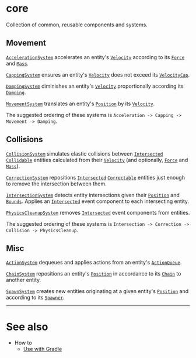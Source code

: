 # core

Collection of common, reusable components and systems.

## Movement

[`AccelerationSystem`](src/main/java/dev/kkorolyov/pancake/core/system/AccelerationSystem.java) accelerates an entity's [`Velocity`](src/main/java/dev/kkorolyov/pancake/core/component/movement/Velocity.java) according to its [`Force`](src/main/java/dev/kkorolyov/pancake/core/component/movement/Force.java) and [`Mass`](src/main/java/dev/kkorolyov/pancake/core/component/movement/Mass.java).

[`CappingSystem`](src/main/java/dev/kkorolyov/pancake/core/system/CappingSystem.java) ensures an entity's [`Velocity`](src/main/java/dev/kkorolyov/pancake/core/component/movement/Velocity.java) does not exceed its [`VelocityCap`](src/main/java/dev/kkorolyov/pancake/core/component/movement/VelocityCap.java).

[`DampingSystem`](src/main/java/dev/kkorolyov/pancake/core/system/DampingSystem.java) diminishes an entity's [`Velocity`](src/main/java/dev/kkorolyov/pancake/core/component/movement/Velocity.java) proportionally according its [`Damping`](src/main/java/dev/kkorolyov/pancake/core/component/movement/Damping.java).

[`MovementSystem`](src/main/java/dev/kkorolyov/pancake/core/system/MovementSystem.java) translates an entity's [`Position`](src/main/java/dev/kkorolyov/pancake/core/component/Position.java) by its [`Velocity`](src/main/java/dev/kkorolyov/pancake/core/component/movement/Velocity.java).

The suggested ordering of these systems is `Acceleration -> Capping -> Movement -> Damping`.

## Collisions

[`CollisionSystem`](src/main/java/dev/kkorolyov/pancake/core/system/CollisionSystem.java) simulates elastic collisions between [`Intersected`](src/main/java/dev/kkorolyov/pancake/core/component/event/Intersected.java) [`Collidable`](src/main/java/dev/kkorolyov/pancake/core/component/tag/Collidable.java) entities calculated from their [`Velocity`](src/main/java/dev/kkorolyov/pancake/core/component/movement/Velocity.java) (and optionally, [`Force`](src/main/java/dev/kkorolyov/pancake/core/component/movement/Force.java) and [`Mass`](src/main/java/dev/kkorolyov/pancake/core/component/movement/Mass.java)).

[`CorrectionSystem`](src/main/java/dev/kkorolyov/pancake/core/system/CorrectionSystem.java) repositions [`Intersected`](src/main/java/dev/kkorolyov/pancake/core/component/event/Intersected.java) [`Correctable`](src/main/java/dev/kkorolyov/pancake/core/component/tag/Correctable.java) entities just enough to remove the intersection between them.

[`IntersectionSystem`](src/main/java/dev/kkorolyov/pancake/core/system/IntersectionSystem.java) detects entity intersections given their [`Position`](src/main/java/dev/kkorolyov/pancake/core/component/Position.java) and [`Bounds`](src/main/java/dev/kkorolyov/pancake/core/component/Bounds.java).
Applies an [`Intersected`](src/main/java/dev/kkorolyov/pancake/core/component/event/Intersected.java) event component to each intersecting entity.

[`PhysicsCleanupSystem`](src/main/java/dev/kkorolyov/pancake/core/system/cleanup/PhysicsCleanupSystem.java) removes [`Intersected`](src/main/java/dev/kkorolyov/pancake/core/component/event/Intersected.java) event components from entities.

The suggested ordering of these systems is `Intersection -> Correction -> Collision -> PhysicsCleanup`.

## Misc

[`ActionSystem`](src/main/java/dev/kkorolyov/pancake/core/system/ActionSystem.java) dequeues and applies actions from an entity's [`ActionQueue`](src/main/java/dev/kkorolyov/pancake/core/component/ActionQueue.java).

[`ChainSystem`](src/main/java/dev/kkorolyov/pancake/core/system/ChainSystem.java) repositions an entity's [`Position`](src/main/java/dev/kkorolyov/pancake/core/component/Position.java) in accordance to its [`Chain`](src/main/java/dev/kkorolyov/pancake/core/component/Chain.java) to another entity.

[`SpawnSystem`](src/main/java/dev/kkorolyov/pancake/core/system/SpawnSystem.java) creates new entities originating at a given entity's [`Position`](src/main/java/dev/kkorolyov/pancake/core/component/Position.java) and according to its [`Spawner`](src/main/java/dev/kkorolyov/pancake/core/component/Spawner.java).

---

# See also

- How to
	- [Use with Gradle](howto-gradle.md)
